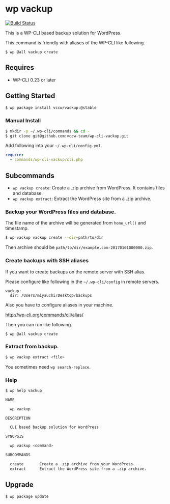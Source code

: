 # wp vackup

[![Build Status](https://travis-ci.org/vccw-team/wp-cli-vackup.svg?branch=master)](https://travis-ci.org/vccw-team/wp-cli-vackup)

This is a WP-CLI based backup solution for WordPress.

This command is friendly with aliases of the WP-CLI like following.

```
$ wp @all vackup create
```

## Requires

* WP-CLI 0.23 or later

## Getting Started

```bash
$ wp package install vccw/vackup:@stable
```

### Manual Install

```bash
$ mkdir -p ~/.wp-cli/commands && cd -
$ git clone git@github.com:vccw-team/wp-cli-vackup.git
```

Add following into your `~/.wp-cli/config.yml`.

```yaml
require:
  - commands/wp-cli-vackup/cli.php
```

## Subcommands

* `wp vackup create`: Create a .zip archive from WordPress. It contains files and database.
* `wp vackup extract`: Extract the WordPress site from a .zip archive.

### Backup your WordPress files and database.

The file name of the archive will be generated from `home_url()` and timestamp.

```bash
$ wp vackup vackup create --dir=path/to/dir
```

Then archive should be `path/to/dir/example.com-20170101000000.zip`.

### Create backups with SSH aliases

If you want to create backups on the remote server with SSH alias.

Please configure like following in the `~/.wp-cli/config` in remote servers.

```
vackup:
  dir: /Users/miyauchi/Desktop/backups
```

Also you have to configure aliases in your machine.

http://wp-cli.org/commands/cli/alias/

Then you can run like following.

```
$ wp @all vackup create
```

### Extract from backup.

```bash
$ wp vackup extract <file>
```

You sometimes need `wp search-replace`.

### Help

```bash
$ wp help vackup

NAME

  wp vackup

DESCRIPTION

  CLI based backup solution for WordPress

SYNOPSIS

  wp vackup <command>

SUBCOMMANDS

  create       Create a .zip archive from your WordPress.
  extract      Extract the WordPress site from a .zip archive.
```

## Upgrade

```
$ wp package update
```
